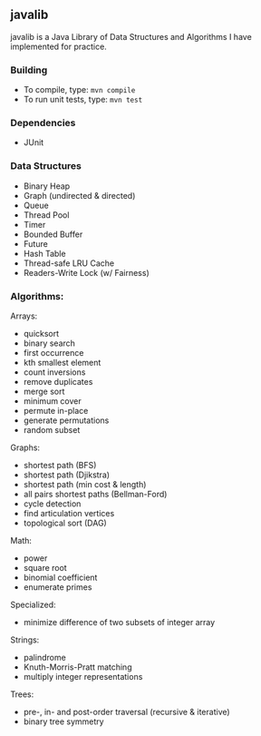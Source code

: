 ## javalib

javalib is a Java Library of Data Structures and Algorithms I have implemented for practice.

### Building

* To compile, type: `mvn compile`
* To run unit tests, type: `mvn test`

### Dependencies

* JUnit

### Data Structures

* Binary Heap
* Graph (undirected & directed)
* Queue
* Thread Pool
* Timer
* Bounded Buffer
* Future
* Hash Table
* Thread-safe LRU Cache
* Readers-Write Lock (w/ Fairness)

### Algorithms:

Arrays:
* quicksort
* binary search
* first occurrence
* kth smallest element
* count inversions
* remove duplicates
* merge sort
* minimum cover
* permute in-place
* generate permutations
* random subset

Graphs:
* shortest path (BFS)
* shortest path (Djikstra)
* shortest path (min cost & length)
* all pairs shortest paths (Bellman-Ford)
* cycle detection
* find articulation vertices
* topological sort (DAG)

Math:
* power
* square root
* binomial coefficient
* enumerate primes

Specialized:
* minimize difference of two subsets of integer array

Strings:
* palindrome
* Knuth-Morris-Pratt matching
* multiply integer representations

Trees:
* pre-, in- and post-order traversal (recursive & iterative)
* binary tree symmetry
